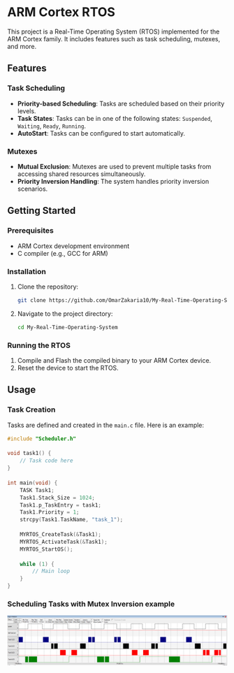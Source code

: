 # ARM Cortex RTOS

This project is a Real-Time Operating System (RTOS) implemented for the ARM Cortex family. It includes features such as task scheduling, mutexes, and more.

## Features

### Task Scheduling
- **Priority-based Scheduling**: Tasks are scheduled based on their priority levels.
- **Task States**: Tasks can be in one of the following states: `Suspended`, `Waiting`, `Ready`, `Running`.
- **AutoStart**: Tasks can be configured to start automatically.

### Mutexes
- **Mutual Exclusion**: Mutexes are used to prevent multiple tasks from accessing shared resources simultaneously.
- **Priority Inversion Handling**: The system handles priority inversion scenarios.

## Getting Started

### Prerequisites
- ARM Cortex development environment
- C compiler (e.g., GCC for ARM)

### Installation
1. Clone the repository:
    ```sh
    git clone https://github.com/OmarZakaria10/My-Real-Time-Operating-System.git
    ```
2. Navigate to the project directory:
    ```sh
    cd My-Real-Time-Operating-System
    ```

### Running the RTOS
1. Compile and Flash the compiled binary to your ARM Cortex device.
2. Reset the device to start the RTOS.



## Usage

### Task Creation
Tasks are defined and created in the `main.c` file. Here is an example:

```c
#include "Scheduler.h"

void task1() {
    // Task code here
}

int main(void) {
    TASK Task1;
    Task1.Stack_Size = 1024;
    Task1.p_TaskEntry = task1;
    Task1.Priority = 1;
    strcpy(Task1.TaskName, "task_1");

    MYRTOS_CreateTask(&Task1);
    MYRTOS_ActivateTask(&Task1);
    MYRTOS_StartOS();

    while (1) {
        // Main loop
    }
}
```
### Scheduling Tasks with Mutex Inversion example
![Scheduling Tasks with Mutex Inversion](Scheduling_with_Mutex.png)